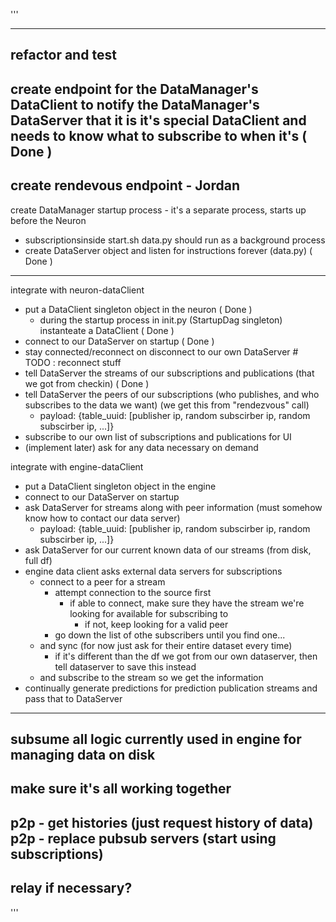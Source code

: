 '''

---
refactor and test
---
create endpoint for the DataManager's DataClient to notify the DataManager's DataServer that it is it's special DataClient and needs to know what to subscribe to when it's ( Done )
---
create rendevous endpoint - Jordan
---
create DataManager startup process - it's a separate process, starts up before the Neuron
- subscriptionsinside start.sh data.py should run as a background process
- create DataServer object and listen for instructions forever (data.py) ( Done )
--- 
integrate with neuron-dataClient
- put a DataClient singleton object in the neuron ( Done )
  - during the startup process in init.py (StartupDag singleton) instanteate a DataClient ( Done )
- connect to our DataServer on startup ( Done )
- stay connected/reconnect on disconnect to our own DataServer        # TODO : reconnect stuff
- tell DataServer the streams of our subscriptions and publications (that we got from checkin) ( Done )
- tell DataServer the peers of our subscriptions (who publishes, and who subscribes to the data we want) (we get this from "rendezvous" call) 
  - payload: {table_uuid: [publisher ip, random subscirber ip, random subscirber ip, ...]}
- subscribe to our own list of subscriptions and publications for UI 
- (implement later) ask for any data necessary on demand

integrate with engine-dataClient
- put a DataClient singleton object in the engine
- connect to our DataServer on startup
- ask DataServer for streams along with peer information (must somehow know how to contact our data server)
  - payload: {table_uuid: [publisher ip, random subscirber ip, random subscirber ip, ...]}
- ask DataServer for our current known data of our streams (from disk, full df)
- engine data client asks external data servers for subscriptions
  - connect to a peer for a stream 
    - attempt connection to the source first
      - if able to connect, make sure they have the stream we're looking for available for subscribing to
        - if not, keep looking for a valid peer
    - go down the list of othe subscribers until you find one...
  - and sync (for now just ask for their entire dataset every time)
    - if it's different than the df we got from our own dataserver, then tell dataserver to save this instead
  - and subscribe to the stream so we get the information
- continually generate predictions for prediction publication streams and pass that to DataServer

---
subsume all logic currently used in engine for managing data on disk
---
make sure it's all working together
---
p2p - get histories (just request history of data)
p2p - replace pubsub servers (start using subscriptions)
---
relay if necessary?
---

'''